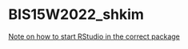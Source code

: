 # BIS15W2022_shkim



[Note on how to start RStudio in the correct package](https://hackmd.io/F9F0z6JeQle7u5m3DbGQUA?view)
